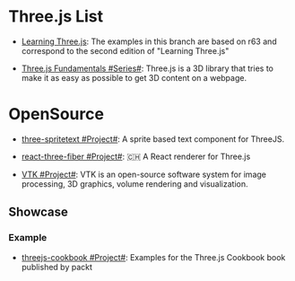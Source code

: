 # Three.js List

- [Learning Three.js](https://github.com/josdirksen/learning-threejs): The examples in this branch are based on r63 and correspond to the second edition of "Learning Three.js"

- [Three.js Fundamentals #Series#](https://threejsfundamentals.org/threejs/lessons/threejs-fundamentals.html): Three.js is a 3D library that tries to make it as easy as possible to get 3D content on a webpage.

# OpenSource

- [three-spritetext #Project#](https://github.com/vasturiano/three-spritetext): A sprite based text component for ThreeJS.

- [react-three-fiber #Project#](https://github.com/pmndrs/react-three-fiber): 🇨🇭 A React renderer for Three.js

- [VTK #Project#](https://github.com/kitware/vtk-js): VTK is an open-source software system for image processing, 3D graphics, volume rendering and visualization.

## Showcase

### Example

- [threejs-cookbook #Project#](https://github.com/josdirksen/threejs-cookbook): Examples for the Three.js Cookbook book published by packt
